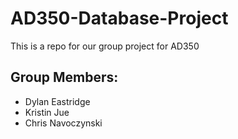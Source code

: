 # AD350-Database-Project
This is a repo for our group project for AD350 

## Group Members:
* Dylan Eastridge
* Kristin Jue
* Chris Navoczynski
